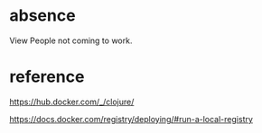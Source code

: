 # absence

View People not coming to work.

# reference

https://hub.docker.com/_/clojure/

https://docs.docker.com/registry/deploying/#run-a-local-registry
